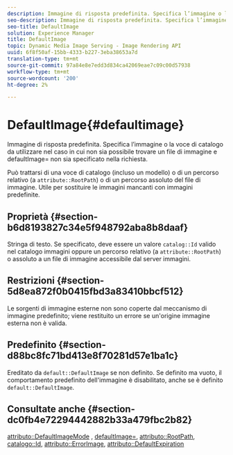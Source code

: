 ```yaml
---
description: Immagine di risposta predefinita. Specifica l’immagine o la voce di catalogo da utilizzare nel caso in cui non sia possibile trovare un file di immagine e defaultImage= non sia specificato nella richiesta.
seo-description: Immagine di risposta predefinita. Specifica l’immagine o la voce di catalogo da utilizzare nel caso in cui non sia possibile trovare un file di immagine e defaultImage= non sia specificato nella richiesta.
seo-title: DefaultImage
solution: Experience Manager
title: DefaultImage
topic: Dynamic Media Image Serving - Image Rendering API
uuid: 6f8f50af-15bb-4333-b227-3eba38653a7d
translation-type: tm+mt
source-git-commit: 97a84e8e7edd3d834ca42069eae7c09c00d57938
workflow-type: tm+mt
source-wordcount: '200'
ht-degree: 2%

---
```



# DefaultImage{#defaultimage}

Immagine di risposta predefinita. Specifica l’immagine o la voce di catalogo da utilizzare nel caso in cui non sia possibile trovare un file di immagine e defaultImage= non sia specificato nella richiesta.

Può trattarsi di una voce di catalogo (incluso un modello) o di un percorso relativo (a `attribute::RootPath`) o di un percorso assoluto del file di immagine. Utile per sostituire le immagini mancanti con immagini predefinite.

## Proprietà {#section-b6d8193827c34e5f948792aba8b8daaf}

Stringa di testo. Se specificato, deve essere un valore `catalog::Id` valido nel catalogo immagini oppure un percorso relativo (a `attribute::RootPath`) o assoluto a un file di immagine accessibile dal server immagini.

## Restrizioni {#section-5d8ea872f0b0415fbd3a83410bbcf512}

Le sorgenti di immagine esterne non sono coperte dal meccanismo di immagine predefinito; viene restituito un errore se un&#39;origine immagine esterna non è valida.

## Predefinito {#section-d88bc8fc71bd413e8f70281d57e1ba1c}

Ereditato da `default::DefaultImage` se non definito. Se definito ma vuoto, il comportamento predefinito dell&#39;immagine è disabilitato, anche se è definito `default::DefaultImage`.

## Consultate anche {#section-dc0fb4e72294442882b33a479fbc2b82}

[attributo::DefaultImageMode](../../../../../is-api/image-catalog/image-serving-api-ref/c-image-catalog-reference/c-attributes-reference/r-defaultimagemode.md#reference-8a996af162f84e46bbe9e6e0d4e26782) ,  [defaultImage=](../../../../../is-api/image-catalog/image-serving-api-ref/c-image-catalog-reference/c-attributes-reference/r-is-cat-defaultimage.md#reference-8e9900e129f54ed68462a3c2fc3bc433),  [attributo::RootPath](../../../../../is-api/image-catalog/image-serving-api-ref/c-image-catalog-reference/c-attributes-reference/r-rootpath.md#reference-17d57e5967be403b8408fa7214017494),  [catalogo::Id](/help/aem-is-ir-api/is-api/image-catalog/image-serving-api-ref/c-image-catalog-reference/c-image-svg-data-reference/c-image-data-reference/r-id-cat.md),  [attributo::ErrorImage](../../../../../is-api/image-catalog/image-serving-api-ref/c-image-catalog-reference/c-attributes-reference/r-errorimage.md#reference-c494d5d8b2584fe3800f35baabd0292c),  [attributo::DefaultExpiration](../../../../../is-api/image-catalog/image-serving-api-ref/c-image-catalog-reference/c-attributes-reference/r-defaultexpiration.md#reference-0526166fab654fceb243b75d1ea4f0cf)
